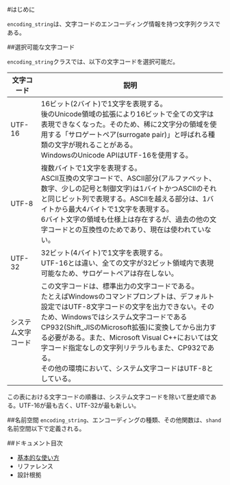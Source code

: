 #はじめに

`encoding_string`は、文字コードのエンコーディング情報を持つ文字列クラスである。

##選択可能な文字コード

`encoding_string`クラスでは、以下の文字コードを選択可能だ。

| 文字コード         | 説明 |
|--------------------|------|
| UTF-16             | 16ビット(2バイト)で1文字を表現する。<br/>後のUnicode領域の拡張により16ビットで全ての文字は表現できなくなった。そのため、稀に2文字分の領域を使用する「サロゲートペア(surrogate pair)」と呼ばれる種類の文字が現れることがある。<br/>WindowsのUnicode APIはUTF-16を使用する。 |
| UTF-8              | 複数バイトで1文字を表現する。<br/>ASCII互換の文字コードで、ASCII部分(アルファベット、数字、少しの記号と制御文字)は1バイトかつASCIIのそれと同じビット列で表現する。ASCIIを越える部分は、1バイトから最大4バイトで1文字を表現する。<br/>6バイト文字の領域も仕様上は存在するが、過去の他の文字コードとの互換性のためであり、現在は使われていない。 |
| UTF-32             | 32ビット(4バイト)で1文字を表現する。<br/>UTF-16とは違い、全ての文字が32ビット領域内で表現可能なため、サロゲートペアは存在しない。 |
| システム文字コード | この文字コードは、標準出力の文字コードである。<br/>たとえばWindowsのコマンドプロンプトは、デフォルト設定ではUTF-8文字コードの文字を出力できない。そのため、Windowsではシステム文字コードであるCP932(Shift_JISのMicrosoft拡張)に変換してから出力する必要がある。また、Microsoft Visual C++においては文字コード指定なしの文字列リテラルもまた、CP932である。<br/>その他の環境において、システム文字コードはUTF-8としている。 |

この表における文字コードの順番は、システム文字コードを除いて歴史順である。UTF-16が最も古く、UTF-32が最も新しい。


##名前空間
`encoding_string`、エンコーディングの種類、その他関数は、`shand`名前空間以下で定義される。


##ドキュメント目次

- [基本的な使い方](./doc/basic_usage.md)
- リファレンス
- 設計根拠


